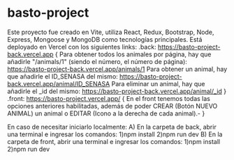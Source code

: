 # basto-project

Este proyecto fue creado en Vite, utiliza React, Redux, Bootstrap, Node, Express, Mongoose y MongoDB como tecnologías principales.
Está deployado en Vercel con los siguientes links:
.back: https://basto-project-back.vercel.app
{
    Para obtener todos los animales por página, hay que añadirle "/animals/1" (siendo el número, el número de página): https://basto-project-back.vercel.app/animals/1
    Para obtener un animal, hay que añadirle el ID_SENASA del mismo: https://basto-project-back.vercel.app/animal/ID_SENASA
    Para eliminar un animal, hay que añadirle el _id del mismo: https://basto-project-back.vercel.app/animal/_id
}
.front: https://basto-project.vercel.app/
{
    En el front tenemos todas las opciones anteriores habilitadas, además de poder CREAR (Botón NUEVO ANIMAL) un animal o EDITAR (Icono a la derecha de cada animal).-
}

En caso de necesitar iniciarlo localmente:
A) En la carpeta de back, abrir una terminal e ingresar los comandos:
    1)npm install
    2)npm run dev
B) En la carpeta de front, abrir una terminal e ingresar los comandos:
    1)npm install
    2)npm run dev

